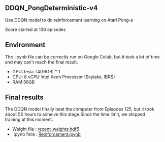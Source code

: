 ## DDQN_PongDeterministic-v4
Use DDQN model to do reinforcement learning on Atari Pong-s

Score started at 100 episodes
## Environment
The .ipynb file can be correctly run on Google Colab, but it took a lot of time and may can't reach the final result.
* GPU:Tesla T4(16GB) * 1
* CPU: 8 vCPU Intel Xeon Processor (Skylake, IBRS)
* RAM:56GB

## Final results
The DDQN model finally beat the computer from Episodes 125, but it took about 50 hours to acheive this stage.Since the time limit, we stopped training at this moment.
* Weight file :  [recent_weights.hdf5](recent_weights.hdf5)
* .ipynb finle : [Reinforcement.ipynb](Reinforment.ipynb)
